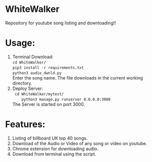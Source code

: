 # WhiteWalker
Repository for youtube song listing and  downloading!!
#  Usage:

  1) Terminal Download:
    <br>
    ```
    cd WhiteWalker/
    ```
    <br>
    ```
    pip3 install -r requirements.txt
    ```
    <br>
    ```
    python3 audio_dwnld.py
    ```
    <br>
    Enter the song name. The file downloads in the current working directory.
    <br>
  2) Deploy Server: 
     <br>
    ``` cd WhiteWalker/mytest/```
    <br>
    ```    python3 manage.py runserver 0.0.0.0:3000```
    <br>
    The Server is started on port 3000.
    <br>
# Features:
  1. Listing of billboard UK top 40  songs.
  2. Download of the Audio or Video of any song or video on youtube.
  3. Chrome extension for downloading audio.
  4. Download from terminal using the script.
